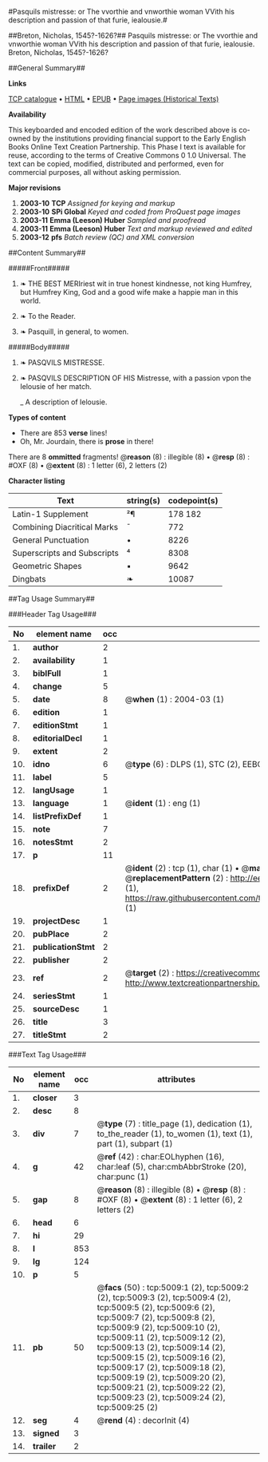 #Pasquils mistresse: or The vvorthie and vnworthie woman VVith his description and passion of that furie, iealousie.#

##Breton, Nicholas, 1545?-1626?##
Pasquils mistresse: or The vvorthie and vnworthie woman VVith his description and passion of that furie, iealousie.
Breton, Nicholas, 1545?-1626?

##General Summary##

**Links**

[TCP catalogue](http://www.ota.ox.ac.uk/tcp/)  • 
[HTML](http://tei.it.ox.ac.uk/tcp/Texts-HTML/free/A16/A16771.html)  • 
[EPUB](http://tei.it.ox.ac.uk/tcp/Texts-EPUB/free/A16/A16771.epub) • 
[Page images (Historical Texts)](https://data.historicaltexts.jisc.ac.uk/view?pubId=eebo-99840498e&pageId=eebo-99840498e-5009-1)

**Availability**

This keyboarded and encoded edition of the
	       work described above is co-owned by the institutions
	       providing financial support to the Early English Books
	       Online Text Creation Partnership. This Phase I text is
	       available for reuse, according to the terms of Creative
	       Commons 0 1.0 Universal. The text can be copied,
	       modified, distributed and performed, even for
	       commercial purposes, all without asking permission.

**Major revisions**

1. __2003-10__ __TCP__ *Assigned for keying and markup*
1. __2003-10__ __SPi Global__ *Keyed and coded from ProQuest page images*
1. __2003-11__ __Emma (Leeson) Huber__ *Sampled and proofread*
1. __2003-11__ __Emma (Leeson) Huber__ *Text and markup reviewed and edited*
1. __2003-12__ __pfs__ *Batch review (QC) and XML conversion*

##Content Summary##

#####Front#####

1. ❧ THE BEST MERIriest wit in true honest kindnesse, not king Humfrey, but Humfrey King, God and a good wife make a happie man in this world.

1. ❧ To the Reader.

1. ❧ Pasquill, in general, to women.

#####Body#####

1. ❧ PASQVILS MISTRESSE.

1. ❧ PASQVILS DESCRIPTION OF HIS Mistresse, with a passion vpon the Ielousie of her match.

    _ A description of Ielousie.

**Types of content**

  * There are 853 **verse** lines!
  * Oh, Mr. Jourdain, there is **prose** in there!

There are 8 **ommitted** fragments! 
 @__reason__ (8) : illegible (8)  •  @__resp__ (8) : #OXF (8)  •  @__extent__ (8) : 1 letter (6), 2 letters (2)

**Character listing**


|Text|string(s)|codepoint(s)|
|---|---|---|
|Latin-1 Supplement|²¶|178 182|
|Combining             Diacritical Marks|̄|772|
|General Punctuation|•|8226|
|Superscripts             and Subscripts|⁴|8308|
|Geometric Shapes|▪|9642|
|Dingbats|❧|10087|

##Tag Usage Summary##

###Header Tag Usage###

|No|element name|occ|attributes|
|---|---|---|---|
|1.|__author__|2||
|2.|__availability__|1||
|3.|__biblFull__|1||
|4.|__change__|5||
|5.|__date__|8| @__when__ (1) : 2004-03 (1)|
|6.|__edition__|1||
|7.|__editionStmt__|1||
|8.|__editorialDecl__|1||
|9.|__extent__|2||
|10.|__idno__|6| @__type__ (6) : DLPS (1), STC (2), EEBO-CITATION (1), PROQUEST (1), VID (1)|
|11.|__label__|5||
|12.|__langUsage__|1||
|13.|__language__|1| @__ident__ (1) : eng (1)|
|14.|__listPrefixDef__|1||
|15.|__note__|7||
|16.|__notesStmt__|2||
|17.|__p__|11||
|18.|__prefixDef__|2| @__ident__ (2) : tcp (1), char (1)  •  @__matchPattern__ (2) : ([0-9\-]+):([0-9IVX]+) (1), (.+) (1)  •  @__replacementPattern__ (2) : http://eebo.chadwyck.com/downloadtiff?vid=$1&page=$2 (1), https://raw.githubusercontent.com/textcreationpartnership/Texts/master/tcpchars.xml#$1 (1)|
|19.|__projectDesc__|1||
|20.|__pubPlace__|2||
|21.|__publicationStmt__|2||
|22.|__publisher__|2||
|23.|__ref__|2| @__target__ (2) : https://creativecommons.org/publicdomain/zero/1.0/ (1), http://www.textcreationpartnership.org/docs/. (1)|
|24.|__seriesStmt__|1||
|25.|__sourceDesc__|1||
|26.|__title__|3||
|27.|__titleStmt__|2||


###Text Tag Usage###

|No|element name|occ|attributes|
|---|---|---|---|
|1.|__closer__|3||
|2.|__desc__|8||
|3.|__div__|7| @__type__ (7) : title_page (1), dedication (1), to_the_reader (1), to_women (1), text (1), part (1), subpart (1)|
|4.|__g__|42| @__ref__ (42) : char:EOLhyphen (16), char:leaf (5), char:cmbAbbrStroke (20), char:punc (1)|
|5.|__gap__|8| @__reason__ (8) : illegible (8)  •  @__resp__ (8) : #OXF (8)  •  @__extent__ (8) : 1 letter (6), 2 letters (2)|
|6.|__head__|6||
|7.|__hi__|29||
|8.|__l__|853||
|9.|__lg__|124||
|10.|__p__|5||
|11.|__pb__|50| @__facs__ (50) : tcp:5009:1 (2), tcp:5009:2 (2), tcp:5009:3 (2), tcp:5009:4 (2), tcp:5009:5 (2), tcp:5009:6 (2), tcp:5009:7 (2), tcp:5009:8 (2), tcp:5009:9 (2), tcp:5009:10 (2), tcp:5009:11 (2), tcp:5009:12 (2), tcp:5009:13 (2), tcp:5009:14 (2), tcp:5009:15 (2), tcp:5009:16 (2), tcp:5009:17 (2), tcp:5009:18 (2), tcp:5009:19 (2), tcp:5009:20 (2), tcp:5009:21 (2), tcp:5009:22 (2), tcp:5009:23 (2), tcp:5009:24 (2), tcp:5009:25 (2)|
|12.|__seg__|4| @__rend__ (4) : decorInit (4)|
|13.|__signed__|3||
|14.|__trailer__|2||
